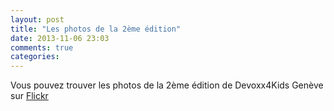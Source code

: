 ```yaml
---
layout: post
title: "Les photos de la 2ème édition"
date: 2013-11-06 23:03
comments: true
categories: 
---
```


Vous pouvez trouver les photos de la 2ème édition de Devoxx4Kids Genève sur [Flickr](https://www.flickr.com/photos/devoxx4kidsch/sets/72157644680905816/)